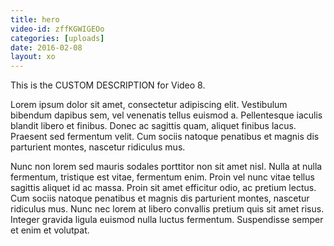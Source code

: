 ```yaml
---
title: hero
video-id: zffKGWIGEOo
categories: [uploads]
date: 2016-02-08
layout: xo
---
```


This is the CUSTOM DESCRIPTION for Video 8.

Lorem ipsum dolor sit amet, consectetur adipiscing elit. Vestibulum bibendum dapibus sem, vel venenatis tellus euismod a. Pellentesque iaculis blandit libero et finibus. Donec ac sagittis quam, aliquet finibus lacus. Praesent sed fermentum velit. Cum sociis natoque penatibus et magnis dis parturient montes, nascetur ridiculus mus.

Nunc non lorem sed mauris sodales porttitor non sit amet nisl. Nulla at nulla fermentum, tristique est vitae, fermentum enim. Proin vel nunc vitae tellus sagittis aliquet id ac massa. Proin sit amet efficitur odio, ac pretium lectus. Cum sociis natoque penatibus et magnis dis parturient montes, nascetur ridiculus mus. Nunc nec lorem at libero convallis pretium quis sit amet risus. Integer gravida ligula euismod nulla luctus fermentum. Suspendisse semper et enim et volutpat.
